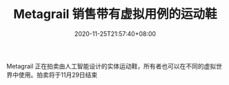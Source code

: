 ﻿---
title: "Metagrail 销售带有虚拟用例的运动鞋"
date: 2020-11-25T21:57:40+08:00
lastmod: 2020-11-25T16:45:40+08:00
draft: false
authors: ["Jill"]
description: "Metagrail 正在拍卖由人工智能设计的实体运动鞋，所有者也可以在不同的虚拟世界中使用。拍卖将于11月29日结束"
featuredImage: "metagrail-sells-sneakers-with-virtual-use-case.png"
tags: ["Strategy Game","策略游戏","Play to Earn"]
categories: ["news"]
news: ["策略游戏"]
weight: 
lightgallery: true
pinned: false
recommend: false
recommend1: false
---

Metagrail 正在拍卖由人工智能设计的实体运动鞋，所有者也可以在不同的虚拟世界中使用。拍卖将于11月29日结束

<!--more-->

